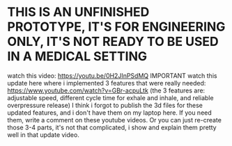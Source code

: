 # THIS IS AN UNFINISHED PROTOTYPE, IT'S FOR ENGINEERING ONLY, IT'S NOT READY TO BE USED IN A MEDICAL SETTING
watch this video: https://youtu.be/0H2JInPSdMQ
IMPORTANT watch this update here where i implemented 3 features that were really needed: https://www.youtube.com/watch?v=GBr-acpuLtk
(the 3 features are: adjustable speed, different cycle time for exhale and inhale, and reliable overpressure release)
I think i forgot to publish the 3d files for these updated features, and i don't have them on my laptop here. 
If you need them, write a comment on these youtube videos. 
Or you can just re-create those 3-4 parts, it's not that complicated, i show and explain them pretty well in that update video. 


